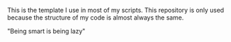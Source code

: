 This is the template I use in most of my scripts.
This repository is only used because the structure of my code is almost always the same.

"Being smart is being lazy"
